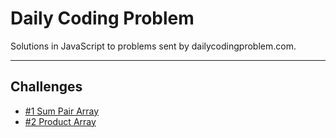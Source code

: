 # Daily Coding Problem

Solutions in JavaScript to problems sent by dailycodingproblem.com.

---

## Challenges

* [#1 Sum Pair Array](challenges/src/challenge-001/problem.md)
* [#2 Product Array](challenges/src/challenge-002/problem.md)
